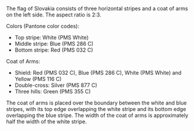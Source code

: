 The flag of Slovakia consists of three horizontal stripes and a coat of arms on the left side. The aspect ratio is 2:3.

Colors (Pantone color codes):
- Top stripe: White (PMS White)
- Middle stripe: Blue (PMS 286 C)
- Bottom stripe: Red (PMS 032 C)

Coat of Arms:
- Shield: Red (PMS 032 C), Blue (PMS 286 C), White (PMS White) and Yellow (PMS 116 C)
- Double-cross: Silver (PMS 877 C)
- Three hills: Green (PMS 355 C)

The coat of arms is placed over the boundary between the white and blue stripes, with its top edge overlapping the white stripe and its bottom edge overlapping the blue stripe. The width of the coat of arms is approximately half the width of the white stripe.